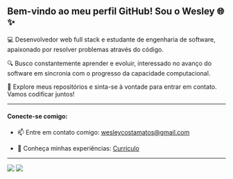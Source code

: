 ## Bem-vindo ao meu perfil GitHub! Sou o Wesley 🌐✨

💻 Desenvolvedor web full stack e estudante de engenharia de software, apaixonado por resolver problemas através do código.

🔍 Busco constantemente aprender e evoluir, interessado no avanço do software em sincronia com o progresso da capacidade computacional.

🚀 Explore meus repositórios e sinta-se à vontade para entrar em contato. Vamos codificar juntos!

--- 

#### Conecte-se comigo: 

- 📫 Entre em contato comigo: [wesleycostamatos@gmail.com](mailto:wesleycostamatos@gmail.com)

- 🚀 Conheça minhas experiências: [Currículo](https://docs.google.com/document/d/e/2PACX-1vQnViJaD6rbh-nybOOViOqBdQxEcpYkSlgqhIEpcbSdrW3fmNHEhpY-qqgr7HlA_HChgsDlh_SXyKe3/pub)

---

<div>
  <a href="https://www.linkedin.com/in/wesleydcm" target="_blank"><img src="https://img.shields.io/badge/-LinkedIn-%230077B5?style=for-the-badge&logo=linkedin&logoColor=white" target="_blank"></a> 
  <a href="https://www.hackerrank.com/wesleydcm" target="_blank"><img src="https://img.shields.io/badge/-HackerRank-%2365FF00?style=for-the-badge&logo=hackerrank&logoColor=black" target="_blank"></a>
</div>
